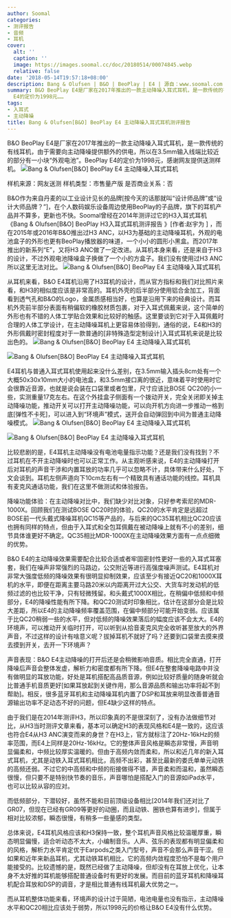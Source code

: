```yaml
---
author: Soomal
categories:
- 测评报告
- 音频
- 耳机
cover:
  alt: ''
  caption: ''
  image: https://images.soomal.cc/doc/20180514/00074845.webp
  relative: false
date: '2018-05-14T19:57:18+08:00'
description: Bang & Olufsen | B&O | BeoPlay | E4 | 源自：www.soomal.com | 版权：原创 |  平均/总评分：08.55/188
summary: B&O BeoPlay E4是厂家在2017年推出的一款主动降噪入耳式耳机，是一款传统的有线耳机，由于需要向主动降噪提供额外的供电，所以在3.5mm输入线端比较近的部分有一小块“外观电池”。BeoPlay
  E4的定价为1998元……
tags:
- 入耳式
- 主动降噪
title: Bang & Olufsen[B&O] BeoPlay E4 主动降噪入耳式耳机测评报告
---
```


B&O BeoPlay E4是厂家在2017年推出的一款主动降噪入耳式耳机，是一款传统的有线耳机，由于需要向主动降噪提供额外的供电，所以在3.5mm输入线端比较近的部分有一小块“外观电池”。BeoPlay E4的定价为1998元，感谢网友提供送测样机。
![Bang & Olufsen[B&O] BeoPlay E4 主动降噪入耳式耳机](https://images.soomal.cc/doc/20180506/00074672.webp)





样机来源：网友送测
样机类型：市售量产版
是否商业关系：否

B&O作为来自丹麦的以工业设计见长的品牌[按今天的话那就叫“设计师品牌”或“设计大师品牌？”]，在个人数码娱乐设备周边使用BeoPlay的子品牌，旗下的耳机产品并不算多，更新也不快。Soomal曾经在2014年测评过它的H3入耳式耳机《Bang & Olufsen[B&O] BeoPlay H3入耳式耳机测评报告 》[作者:赵宇为 ]
，而在2015年或2016年B&O推出过H3 ANC，以H3为基础的主动降噪耳机，外观的电池盒子的外形也更有BeoPlay播放器的味道，一个小小的圆形小黑盒。而2017年推出的新系列“E”，又将H3 ANC做了一定改进。从耳机本身来看，还是来自于H3的设计，不过外观电池降噪盒子换做了一个小的方盒子。我们没有使用过H3 ANC所以这里无法对比。
![Bang & Olufsen[B&O] BeoPlay E4 主动降噪入耳式耳机](https://images.soomal.cc/doc/20180506/00074675.webp)




从耳机来看，B&O E4耳机沿用了H3耳机的设计，而从官方指标和我们对比照片来看，和H3的相似度应该是非常高的。耳机外壳的后半部分使用铝合金加工，背面看到透气孔和B&O的Logo，金属质感相当好，也算是沿用下来的经典设计。而耳机外壳前半部分表面有稍偏软的橡胶材质包裹，对于入耳式佩戴来说，这个简单的外形也有不错的人体工学贴合效果和比较好的触感。这里要谈到它对于入耳佩戴时合理的人体工学设计，在主动降噪耳机上更容易体验得到，通俗的说，E4和H3的外形佩戴时密封程度对于一款普通的[非特殊造型定制设计]入耳式耳机来说是比较出色的。
![Bang & Olufsen[B&O] BeoPlay E4 主动降噪入耳式耳机](https://images.soomal.cc/doc/20180506/00074676_01.webp)




![Bang & Olufsen[B&O] BeoPlay E4 主动降噪入耳式耳机](https://images.soomal.cc/doc/20180506/00074677_01.webp)




E4耳机与普通入耳式耳机使用起来没什么差别，在3.5mm输入插头8cm处有一个大概50x30x10mm大小的电池盒，和3.5mm接口离的很近，意味着平时使用时它会很靠近音源，也就是说会装在口袋里或者包里，尺寸应该比BOSE QC20的小一些，实测重量17克左右。在这个外挂盒子侧面有一个拨动开关，完全关闭即关掉主动降噪功能，推动开关可以打开主动降噪功能，可以向开机方向进一步推动一格到底[弹性不卡死]，可以进入到“环境声”模式，送开会自动弹回到中间为普通主动降噪模式。
![Bang & Olufsen[B&O] BeoPlay E4 主动降噪入耳式耳机](https://images.soomal.cc/doc/20180506/00074679_01.webp)




![Bang & Olufsen[B&O] BeoPlay E4 主动降噪入耳式耳机](https://images.soomal.cc/doc/20180506/00074681_01.webp)




比较悲剧的是，E4耳机主动降噪没有电池电量指示功能？还是我们没有找到？不过耳机在不开主动降噪时也可以正常工作。从主观听感来说，E4的主动降噪打开后对耳机的声音干涉和内置耳放的功率几乎可以忽略不计，具体带来什么好处，下文会谈到。耳机左侧声道向下10cm左右有一个精致具有通话功能的线控。耳机具有麦克风通话功能，我们在这里不做测试和体验报告。

降噪功能体验：在主动降噪对比中，我们缺少对比对象，只好参考索尼的MDR-1000X。回顾我们在测试BOSE QC20时的体验，QC20的水平肯定是远超过BOSE前一代头戴式降噪耳机QC15等产品的，与后来的QC35耳机相比QC20应该也拥有同样的特点，但由于入耳式和全包耳佩戴在被动降噪上就有不小的差别，细节具体谁更好不确定。QC35相比MDR-1000X在主动降噪效果方面有一点点细微的优势。

B&O E4的主动降噪效果需要配合比较合适或者牢固密封性更好一些的入耳式耳塞套，我们在噪声非常强烈的马路边，公交附近等进行高强度噪声测试。E4耳机对非常大强度低频的降噪效果有很明显抑制效果，应该至少有接近QC20和1000X耳机的水平，即便在距离主要马路20米以内距离开过大公交、大货车时发动机的低频过滤的也比较干净，只有轻微残留。和头戴式1000X相比，在稍偏中低频和中频部分，E4的降噪性能有所下降。和QC20测试时印象相比，估计在这部分会是比较大差距，所以E4的主动降噪频率覆盖范围，在偏中频部分可能开始变弱。应该属于比QC20稍弱一些的水平，但对低频的降噪效果落后的幅度应该不会太大。E4的环境声，可以推动开关临时打开，可以听到从拾音麦克风完全收听甚至放大的外界声音，不过这样的设计有啥意义呢？拔掉耳机不就好了吗？还要到口袋里去摸来摸去摸到开关，去开一下环境声？

声音表现：B&O E4主动降噪的打开后还是会稍微影响音质。相比完全直通，打开降噪后声音会整体发虚，解析力和密度都有所下降。但E4在整套降噪电路中并没有做明显的耳放功能，好处是耳机搭配高品质音源，例如比较好质量的随身听就会比普通手机音质更好[如果耳放起到关键作用，那么音源品质和输出功率将起不到帮助]。相反，很多蓝牙耳机和主动降噪耳机内置了DSP和耳放来明显改善普通音源输出功率不足动态不好的问题，但E4缺少这样的特点。

由于我们是在2014年测评H3，所以印象真的不是很深刻了，没有办法做细节对比，从H3当时测评文章来看，基本可以确定H3的表现风格和E4是一致的，这应该也符合E4从H3 ANC演变而来的身世？在H3上，官方就标注了20Hz-16kHz的频率范围，而E4上同样是20Hz-16kHz。它的整体声音风格是瞬态非常慢，声音明显偏柔和，中频比较厚实温暖的。但由于高频内敛而柔和，所以和近几年的新入耳式耳机，尤其是动铁入耳式耳机相比，高频不出彩，甚至比最新的娄氏单单元动铁的高频还弱。不过它的中高频和中频的衔接做得不错，声音柔和而温和，虽然瞬态很慢，但只要不是特别快节奏的音乐，声音哪怕是搭配入门的音源如iPad水平，也可以比较从容的应对。

而低频部分，下潜较好，虽然不能和目前顶级设备相比[2014年我们还对比了GR07，但现在已经有GR09等更好的动圈，而且动铁、圈铁也算有进步]，但属于相对比较浓郁，瞬态很慢，有稍多一些量感的类型。

总体来说，E4耳机风格应该和H3保持一致，整个耳机声音风格比较温暖厚重，瞬态明显偏慢，适合听动态不太大，小编制音乐。人声、弦乐的表现都有明显偏柔和的风格，解析力水平肯定优于Earpods之类入门型号，声音不会那么声音干涩。但如果和近年来新品耳机，尤其动铁耳机相比，它的高频内敛程度恐怕不是每个用户能接受的。比较遗憾的是，既然已经做了主动降噪，但却没有在耳放上优化，让本身不太好推的耳机能够搭配普通设备时有更好的发展。而目前的蓝牙耳机和降噪耳机配合耳放和DSP的调音，才是相比普通有线耳机最大优势之一。

而从耳机整体功能来看，环境声的设计过于简陋，电池电量也没有指示，主动降噪水平和QC20相比应该处于弱势，所以1998元的价格让B&O E4没有什么优势。